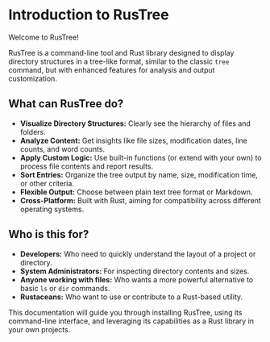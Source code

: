 # Introduction to RusTree

Welcome to RusTree!

RusTree is a command-line tool and Rust library designed to display directory structures in a tree-like format, similar to the classic `tree` command, but with enhanced features for analysis and output customization.

## What can RusTree do?

*   **Visualize Directory Structures:** Clearly see the hierarchy of files and folders.
*   **Analyze Content:** Get insights like file sizes, modification dates, line counts, and word counts.
*   **Apply Custom Logic:** Use built-in functions (or extend with your own) to process file contents and report results.
*   **Sort Entries:** Organize the tree output by name, size, modification time, or other criteria.
*   **Flexible Output:** Choose between plain text tree format or Markdown.
*   **Cross-Platform:** Built with Rust, aiming for compatibility across different operating systems.

## Who is this for?

*   **Developers:** Who need to quickly understand the layout of a project or directory.
*   **System Administrators:** For inspecting directory contents and sizes.
*   **Anyone working with files:** Who wants a more powerful alternative to basic `ls` or `dir` commands.
*   **Rustaceans:** Who want to use or contribute to a Rust-based utility.

This documentation will guide you through installing RusTree, using its command-line interface, and leveraging its capabilities as a Rust library in your own projects.